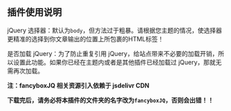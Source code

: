 <h2>插件使用说明</h2><p>jQuery 选择器：默认为<code>body</code>，但方法过于粗暴。请根据您主题的情况，使选择器更精准的选择到你文章输出的位置上所包裹的HTML标签！</p><p>是否加载 jQuery：为了防止重复引用 jQuery，给站点带来不必要的加载开销，所以设置此功能。如果你已经在主题内或者是其他插件已经加载过 jQuery，那就无需再次加载。</p><p><strong>注：fancyboxJQ 相关资源引入依赖于 jsdelivr CDN</strong></p>
<strong>下载完后，请务必将本插件的文件夹的名字改为<code>fancyboxJQ</code>，否则会出错！！</strong>
